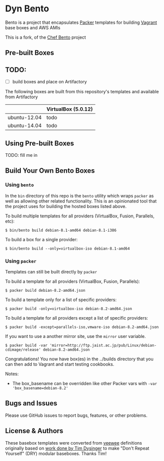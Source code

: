 # Dyn Bento

Bento is a project that encapsulates [Packer](https://www.packer.io/) templates for building
[Vagrant](https://www.vagrantup.com/) base boxes and AWS AMIs

This is a fork, of the [Chef Bento](https://github.com/chef/bento/blob/master/README.md) project

## Pre-built Boxes
## TODO: 
-[ ] build boxes and place on Artifactory

The following boxes are built from this repository's templates and available from Artifactory

|               | VirtualBox (5.0.12)      |
|  ------------ | -------------            | 
| ubuntu-12.04  | todo                     |
| ubuntu-14.04  | todo                     |


## Using Pre-built Boxes
TODO: fill me in

## Build Your Own Bento Boxes

### Using `bento`

In the `bin` directory of this repo is the `bento` utility which wraps `packer` as well as allowing other related functionality.
This is an opinionated tool that the project uses for building the hosted boxes listed above.

To build multiple templates for all providers (VirtualBox, Fusion, Parallels, etc):

    $ bin/bento build debian-8.1-amd64 debian-8.1-i386

To build a box for a single provider:

    $ bin/bento build --only=virtualbox-iso debian-8.1-amd64

### Using `packer`

Templates can still be built directly by `packer`

To build a template for all providers (VirtualBox, Fusion, Parallels):

    $ packer build debian-8.2-amd64.json

To build a template only for a list of specific providers:

    $ packer build -only=virtualbox-iso debian-8.2-amd64.json

To build a template for all providers except a list of specific providers:

    $ packer build -except=parallels-iso,vmware-iso debian-8.2-amd64.json

If you want to use a another mirror site, use the `mirror` user variable.

    $ packer build -var 'mirror=http://ftp.jaist.ac.jp/pub/Linux/debian-cdimage/release' debian-8.2-amd64.json

Congratulations! You now have box(es) in the ../builds directory that you can then add to Vagrant and start testing cookbooks.

Notes:
* The box_basename can be overridden like other Packer vars with ``-var 'box_basename=debian-8.2'``

## Bugs and Issues

Please use GitHub issues to report bugs, features, or other problems.

## License & Authors

These basebox templates were converted from [veewee](https://github.com/jedi4ever/veewee)
definitions originally based on
[work done by Tim Dysinger](https://github.com/dysinger/basebox) to
make "Don't Repeat Yourself" (DRY) modular baseboxes. Thanks Tim!

